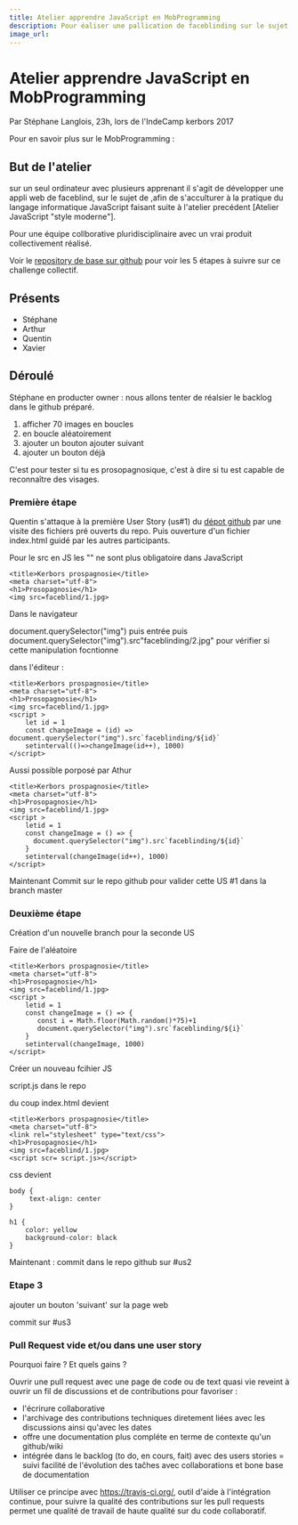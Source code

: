```yaml
---
title: Atelier apprendre JavaScript en MobProgramming
description: Pour éaliser une pallication de faceblinding sur le sujet de la prosapagnosie.
image_url: 
---
```


# Atelier apprendre JavaScript en MobProgramming

Par Stéphane Langlois, 23h, lors de l'IndeCamp kerbors 2017

Pour en savoir plus sur le MobProgramming : 

## But de l'atelier

sur un seul ordinateur avec plusieurs apprenant il s'agit de développer une appli web de faceblind, sur le sujet de ,afin de s'acculturer à la pratique du langage informatique JavaScript faisant suite à l'atelier precédent [Atelier JavaScript "style moderne"].

Pour une équipe collborative pluridisciplinaire avec un vrai produit collectivement réalisé. 

Voir le [repository de base sur github](github.com/kerbors-doc/projets/1) pour voir les 5 étapes à suivre sur ce challenge collectif. 

## Présents 

+ Stéphane
+ Arthur
+ Quentin
+ Xavier

## Déroulé

Stéphane en producter owner : nous allons tenter de réalsier le backlog dans le github préparé. 

1. afficher 70 images en boucles
2. en boucle aléatoirement
3. ajouter un bouton ajouter suivant
4. ajouter un bouton déjà

C'est pour tester si tu es prosopagnosique, c'est à dire si tu est capable de reconnaître des visages. 

### Première étape

Quentin s'attaque à la première User Story (us#1) du [dépot github](github.com/kerbors-doc) par une visite des fichiers pré ouverts du repo. 
Puis ouverture d'un fichier index.html guidé par les autres participants.

Pour le src en JS les "" ne sont plus obligatoire dans JavaScript

```
<title>Kerbors prospagnosie</title>
<meta charset="utf-8">
<h1>Prosopagnosie</h1>
<img src=faceblind/1.jpg>
```
Dans le navigateur

document.querySelector("img") puis entrée puis document.querySelector("img").src"faceblinding/2.jpg" pour vérifier si cette manipulation focntionne

dans l'éditeur : 

```
<title>Kerbors prospagnosie</title>
<meta charset="utf-8">
<h1>Prosopagnosie</h1>
<img src=faceblind/1.jpg>
<script >
    let id = 1
	const changeImage = (id) => document.querySelector("img").src`faceblinding/${id}`
	setinterval(()=>changeImage(id++), 1000)
</script>
```

Aussi possible porposé par Athur

```
<title>Kerbors prospagnosie</title>
<meta charset="utf-8">
<h1>Prosopagnosie</h1>
<img src=faceblind/1.jpg>
<script >
    letid = 1
	const changeImage = () => {
	  document.querySelector("img").src`faceblinding/${id}`
    }
	setinterval(changeImage(id++), 1000)
</script>
```

Maintenant Commit sur le repo github pour valider cette US #1 dans la branch master

### Deuxième étape

Création d'un nouvelle branch pour la seconde US

Faire de l'aléatoire

```
<title>Kerbors prospagnosie</title>
<meta charset="utf-8">
<h1>Prosopagnosie</h1>
<img src=faceblind/1.jpg>
<script >
    letid = 1
	const changeImage = () => {
       const i = Math.floor(Math.random()*75)+1
	   document.querySelector("img").src`faceblinding/${i}`
    }
	setinterval(changeImage, 1000)
</script>
```

Créer un nouveau fcihier JS

script.js dans le repo 

du coup index.html devient

```
<title>Kerbors prospagnosie</title>
<meta charset="utf-8">
<link rel="stylesheet" type="text/css">
<h1>Prosopagnosie</h1>
<img src=faceblind/1.jpg>
<script scr= script.js></script>
```

css devient

```
body {
     text-align: center
}

h1 {
	color: yellow
	background-color: black
}
```
Maintenant : commit dans le repo github sur #us2

### Etape 3

ajouter un bouton 'suivant' sur la page web

commit sur #us3

### Pull Request vide et/ou dans une user story

Pourquoi faire ? Et quels gains ?

Ouvrir une pull request avec une page de code ou de text quasi vie reveint à ouvrir un fil de discussions et de contributions pour favoriser :
+ l'écrirure collaborative
+ l'archivage des contributions techniques diretement liées avec les discussions ainsi qu'avec les dates
+ offre une documentation plus compléte en terme de contexte qu'un github/wiki
+ intégrée dans le backlog (to do, en cours, fait) avec des users stories = suivi facilité de l'évolution des taĉhes avec collaborations et bone base de documentation

Utiliser ce principe avec https://travis-ci.org/, outil d'aide à l'intégration continue, pour suivre la qualité des contributions sur les pull requests permet une qualité de travail de haute qualité sur du code collaboratif.
